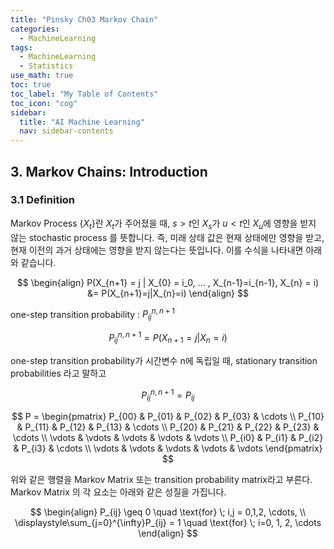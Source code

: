 ```yaml
---
title: "Pinsky Ch03 Markov Chain" 
categories:
  - MachineLearning
tags:
  - MachineLearning
  - Statistics
use_math: true
toc: true
toc_label: "My Table of Contents"
toc_icon: "cog"
sidebar:
  title: "AI Machine Learning"
  nav: sidebar-contents
---
```


## 3. Markov Chains: Introduction

### 3.1 Definition

Markov Process $\{X_t\}$란 ${X_t}$가 주어졌을 때, $s > t$인 ${X_s}$가 $u < t$인 ${X_u}$에 영향을 받지 않는 stochastic process 를 뜻합니다. 즉, 미래 상태 값은 현재 상태에만 영향을 받고, 현재 이전의 과거 상태에는 영향을 받지 않는다는 뜻입니다. 이를 수식을 나타내면 아래와 같습니다. 

$$ 
\begin{align}
P(X_{n+1} = j | X_{0} = i_0, ... , X_{n-1}=i_{n-1}, X_{n} = i) &= P(X_{n+1}=j|X_{n}=i)
\end{align}
$$

one-step transition probability : $P_{ij}^{n, n+1}$

$$ P_{ij}^{n, n+1} = P(X_{n+1}=j|X_{n} = i) $$

one-step transition probability가 시간변수 n에 독립일 때, stationary transition probabilities 라고 말하고

$$P_{ij}^{n, n+1} = P_{ij}$$

$$
P = 
\begin{pmatrix}
P_{00} & P_{01} & P_{02} & P_{03} & \cdots \\
P_{10} & P_{11} & P_{12} & P_{13} & \cdots \\
P_{20} & P_{21} & P_{22} & P_{23} & \cdots \\
\vdots & \vdots & \vdots & \vdots & \vdots  \\
P_{i0} & P_{i1} & P_{i2} & P_{i3} & \cdots \\
\vdots & \vdots & \vdots & \vdots & \vdots        
\end{pmatrix}
$$

위와 같은 행렬을 Markov Matrix 또는 transition probability matrix라고 부른다. 
Markov Matrix 의 각 요소는 아래와 같은 성질을 가집니다. 

$$
\begin{align}
P_{ij} \geq 0 \quad \text{for} \; i,j = 0,1,2, \cdots, \\
\displaystyle\sum_{j=0}^{\infty}P_{ij} = 1 \quad \text{for} \; i=0, 1, 2, \cdots
\end{align}
$$


